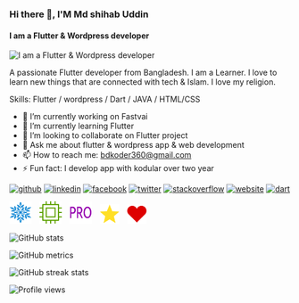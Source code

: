 ### Hi there 👋, I'M Md shihab Uddin
#### I am a Flutter & Wordpress developer
![I am a Flutter & Wordpress developer](https://media-exp1.licdn.com/dms/image/C5616AQGo8yKValKMMg/profile-displaybackgroundimage-shrink_200_800/0/1645456563262?e=1651104000&v=beta&t=kEzC4SV3ZPksgG6o7dNXf5F3YWjOMLdnOJbKOs_Dvvk)

A passionate Flutter developer from Bangladesh. I am a Learner. I love to learn new things that are connected with tech & Islam. I love my religion.

Skills: Flutter / wordpress / Dart / JAVA / HTML/CSS

- 🔭 I’m currently working on Fastvai 
- 🌱 I’m currently learning Flutter 
- 👯 I’m looking to collaborate on Flutter project 
- 💬 Ask me about flutter & wordpress app & web development 
- 📫 How to reach me: bdkoder360@gmail.com 
- ⚡ Fun fact: I develop app with kodular over two year 


[<img src='https://cdn.jsdelivr.net/npm/simple-icons@3.0.1/icons/github.svg' alt='github' height='40'>](https://github.com/bdkoder360)  [<img src='https://cdn.jsdelivr.net/npm/simple-icons@3.0.1/icons/linkedin.svg' alt='linkedin' height='40'>](https://www.linkedin.com/in/mdshihabuddinroky/)  [<img src='https://cdn.jsdelivr.net/npm/simple-icons@3.0.1/icons/facebook.svg' alt='facebook' height='40'>](https://www.facebook.com/mdsihabuddinroky)  [<img src='https://cdn.jsdelivr.net/npm/simple-icons@3.0.1/icons/twitter.svg' alt='twitter' height='40'>](https://twitter.com/https://twitter.com/bdkoder360)  [<img src='https://cdn.jsdelivr.net/npm/simple-icons@3.0.1/icons/stackoverflow.svg' alt='stackoverflow' height='40'>](https://stackoverflow.com/users/https://stackoverflow.com/users/15750310)  [<img src='https://cdn.jsdelivr.net/npm/simple-icons@3.0.1/icons/icloud.svg' alt='website' height='40'>](www.fastvai.com)  [<img src='https://cdn.jsdelivr.net/npm/simple-icons@3.0.1/icons/dart.svg' alt='dart' height='40'>](https://dribbble.com/bdkoder360)  

<a href='https://archiveprogram.github.com/'><img src='https://raw.githubusercontent.com/acervenky/animated-github-badges/master/assets/acbadge.gif' width='40' height='40'></a> <a href='https://docs.github.com/en/developers'><img src='https://raw.githubusercontent.com/acervenky/animated-github-badges/master/assets/devbadge.gif' width='40' height='40'></a> <a href='https://github.com/pricing'><img src='https://raw.githubusercontent.com/acervenky/animated-github-badges/master/assets/pro.gif' width='40' height='40'></a> <a href='https://stars.github.com/'><img src='https://raw.githubusercontent.com/acervenky/animated-github-badges/master/assets/starbadge.gif' width='35' height='35'></a> <a href='https://docs.github.com/en/github/supporting-the-open-source-community-with-github-sponsors'><img src='https://raw.githubusercontent.com/acervenky/animated-github-badges/master/assets/sponsorbadge.gif' width='35' height='35'></a> 

![GitHub stats](https://github-readme-stats.vercel.app/api?username=bdkoder360&show_icons=true)  

![GitHub metrics](https://metrics.lecoq.io/bdkoder360)  

![GitHub streak stats](https://github-readme-streak-stats.herokuapp.com/?user=bdkoder360)  

![Profile views](https://gpvc.arturio.dev/bdkoder360)  
<!-- Put this code anywhere in the body of your page where you want the badge to show up. -->

<div itemscope itemtype='http://schema.org/Person' class='fiverr-seller-widget' style='display: inline-block;'>
     <a itemprop='url' href=https://www.fiverr.com/bdkoder rel="nofollow" target="_blank" style='display: inline-block;'>
        <div class='fiverr-seller-content' id='fiverr-seller-widget-content-253b30dd-7c2b-46ff-9c2f-e919d394da5e' itemprop='contentURL' style='display: none;'></div>
        <div id='fiverr-widget-seller-data' style='display: none;'>
            <div itemprop='name' >bdkoder</div>
            <div itemscope itemtype='http://schema.org/Organization'><span itemprop='name'>Fiverr</span></div>
            <div itemprop='jobtitle'>Seller</div>
            <div itemprop='description'>Hey i am an app devloper & also an wordpress web devloper.i can devlop any kind of app what you want.i can create wordpress api connected app & various kind </div>
        </div>
    </a>
</div>

<script id='fiverr-seller-widget-script-253b30dd-7c2b-46ff-9c2f-e919d394da5e' src='https://widgets.fiverr.com/api/v1/seller/bdkoder?widget_id=253b30dd-7c2b-46ff-9c2f-e919d394da5e' data-config='{"category_name":"Programming \u0026 Tech"}' async='true' defer='true'></script>

